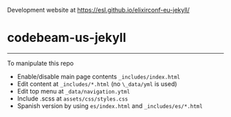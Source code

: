 

Development website at https://esl.github.io/elixirconf-eu-jekyll/
# codebeam-us-jekyll


---


To manipulate this repo
- Enable/disable main page contents `_includes/index.html`
- Edit content at `_includes/*.html` (no `\_data/yml` is used)
- Edit top menu at `_data/navigation.ytml`
- Include .scss at `assets/css/styles.css`
- Spanish version by using `es/index.html` and `_includes/es/*.html`

